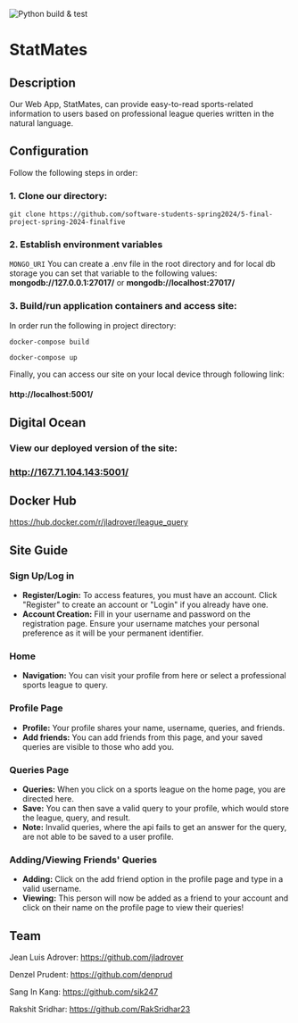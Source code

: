 ![Python build & test](https://github.com/software-students-spring2024/5-final-project-spring-2024-finalfive/actions/workflows/web.yml/badge.svg) 

# StatMates

## Description

Our Web App, StatMates, can provide easy-to-read sports-related information 
to users based on professional league queries written in the natural language. 

## Configuration
Follow the following steps in order:

### 1. Clone our directory:
```
git clone https://github.com/software-students-spring2024/5-final-project-spring-2024-finalfive
```
### 2. Establish environment variables
```MONGO_URI``` You can create a .env file in the root directory and for local db storage you can set that variable to the following values: **mongodb://127.0.0.1:27017/** or **mongodb://localhost:27017/**


### 3. Build/run application containers and access site:
In order run the following in project directory:
```
docker-compose build
```
```
docker-compose up
```

Finally, you can access our site on your local device through following link: 
#### http://localhost:5001/

## Digital Ocean
### View our deployed version of the site: <br>
### http://167.71.104.143:5001/

## Docker Hub
https://hub.docker.com/r/jladrover/league_query


## Site Guide

### Sign Up/Log in
- **Register/Login:** To access features, you must have an account. Click "Register" to create an account or "Login" if you already have one.
- **Account Creation:** Fill in your username and password on the registration page. Ensure your username matches your personal preference as it will be your permanent identifier.

### Home
- **Navigation:** You can visit your profile from here or select a professional sports league to query.

### Profile Page
- **Profile:** Your profile shares your name, username, queries, and friends.
- **Add friends:** You can add friends from this page, and your saved queries are visible to those who add you.

### Queries Page
- **Queries:** When you click on a sports league on the home page, you are directed here.
- **Save:** You can then save a valid query to your profile, which would store the league, query, and result.
- **Note:** Invalid queries, where the api fails to get an answer for the query, are not able to be saved to a user profile.

### Adding/Viewing Friends' Queries
- **Adding:** Click on the add friend option in the profile page and type in a valid username.
- **Viewing:** This person will now be added as a friend to your account and click on their name on the profile page to view their queries!



## Team

Jean Luis Adrover: https://github.com/jladrover

Denzel Prudent: https://github.com/denprud

Sang In Kang: https://github.com/sik247

Rakshit Sridhar: https://github.com/RakSridhar23

